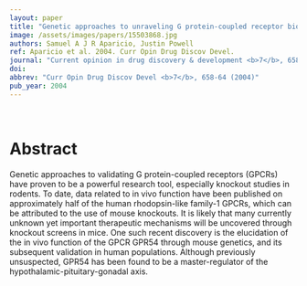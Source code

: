 ```yaml
---
layout: paper
title: "Genetic approaches to unraveling G protein-coupled receptor biology."
image: /assets/images/papers/15503868.jpg
authors: Samuel A J R Aparicio, Justin Powell
ref: Aparicio et al. 2004. Curr Opin Drug Discov Devel.
journal: "Current opinion in drug discovery & development <b>7</b>, 658-64 (2004)"
doi: 
abbrev: "Curr Opin Drug Discov Devel <b>7</b>, 658-64 (2004)"
pub_year: 2004
---
```


<br />
<div data-badge-popover="right" data-badge-type="donut" data-pmid="15503868" data-hide-no-mentions="true" class="altmetric-embed"></div>

# Abstract

Genetic approaches to validating G protein-coupled receptors (GPCRs) have proven to be a powerful research tool, especially knockout studies in rodents. To date, data related to in vivo function have been published on approximately half of the human rhodopsin-like family-1 GPCRs, which can be attributed to the use of mouse knockouts. It is likely that many currently unknown yet important therapeutic mechanisms will be uncovered through knockout screens in mice. One such recent discovery is the elucidation of the in vivo function of the GPCR GPR54 through mouse genetics, and its subsequent validation in human populations. Although previously unsuspected, GPR54 has been found to be a master-regulator of the hypothalamic-pituitary-gonadal axis.

